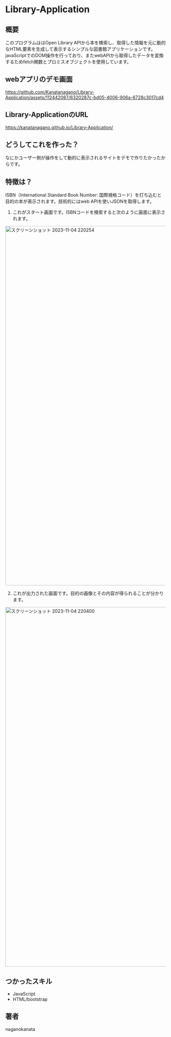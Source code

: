 # Library-Application

## 概要
このプログラムははOpen Library APIから本を検索し、取得した情報を元に動的なHTML要素を生成して表示するシンプルな図書館アプリケーションです。
javaScriptでのDOM操作を行っており、またwebAPIから取得したデータを変換するためfetch関数とプロミスオブジェクトを使用しています。

## webアプリのデモ画面
https://github.com/Kanatanagano/Library-Application/assets/112442087/6320287c-bd05-4006-906a-6728c3017cd4

## Library-ApplicationのURL
https://kanatanagano.github.io/Library-Application/

## どうしてこれを作った？
なにかユーザー側が操作をして動的に表示されるサイトをデモで作りたかったからです。

## 特徴は？
ISBN（International Standard Book Number: 国際規格コード）を打ち込むと目的の本が表示されます。技術的にはweb APIを使いJSONを取得します。

1. これがスタート画面です。ISBNコードを検索すると次のように画面に表示されます。

<img width="1128" alt="スクリーンショット 2023-11-04 220254" src="https://github.com/Kanatanagano/Library-Application/assets/112442087/2918b56c-aa38-4a6e-bffb-5a1e10e4df51">

2. これが出力された画面です。目的の画像とその内容が得られることが分かります。

<img width="1128" alt="スクリーンショット 2023-11-04 220400" src="https://github.com/Kanatanagano/Library-Application/assets/112442087/d4ba9e9b-e3e6-443d-8143-af744072a87c">

## つかったスキル
* JavaScript
* HTML/bootstrap

## 著者 
naganokanata
